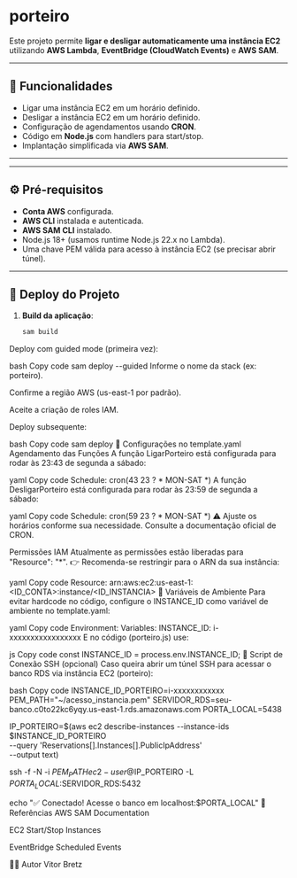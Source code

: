 # porteiro


Este projeto permite **ligar e desligar automaticamente uma instância EC2** utilizando **AWS Lambda**, **EventBridge (CloudWatch Events)** e **AWS SAM**.

---

## 📌 Funcionalidades
- Ligar uma instância EC2 em um horário definido.
- Desligar a instância EC2 em um horário definido.
- Configuração de agendamentos usando **CRON**.
- Código em **Node.js** com handlers para start/stop.
- Implantação simplificada via **AWS SAM**.

---


---

## ⚙️ Pré-requisitos
- **Conta AWS** configurada.
- **AWS CLI** instalada e autenticada.
- **AWS SAM CLI** instalado.
- Node.js 18+ (usamos runtime Node.js 22.x no Lambda).
- Uma chave PEM válida para acesso à instância EC2 (se precisar abrir túnel).

---

## 🚀 Deploy do Projeto

1. **Build da aplicação**:
   ```bash
   sam build
Deploy com guided mode (primeira vez):

bash
Copy code
sam deploy --guided
Informe o nome da stack (ex: porteiro).

Confirme a região AWS (us-east-1 por padrão).

Aceite a criação de roles IAM.

Deploy subsequente:

bash
Copy code
sam deploy
🔧 Configurações no template.yaml
Agendamento das Funções
A função LigarPorteiro está configurada para rodar às 23:43 de segunda a sábado:

yaml
Copy code
Schedule: cron(43 23 ? * MON-SAT *)
A função DesligarPorteiro está configurada para rodar às 23:59 de segunda a sábado:

yaml
Copy code
Schedule: cron(59 23 ? * MON-SAT *)
⚠️ Ajuste os horários conforme sua necessidade.
Consulte a documentação oficial de CRON.

Permissões IAM
Atualmente as permissões estão liberadas para "Resource": "*".
👉 Recomenda-se restringir para o ARN da sua instância:

yaml
Copy code
Resource: arn:aws:ec2:us-east-1:<ID_CONTA>:instance/<ID_INSTANCIA>
🔑 Variáveis de Ambiente
Para evitar hardcode no código, configure o INSTANCE_ID como variável de ambiente no template.yaml:

yaml
Copy code
Environment:
  Variables:
    INSTANCE_ID: i-xxxxxxxxxxxxxxxxx
E no código (porteiro.js) use:

js
Copy code
const INSTANCE_ID = process.env.INSTANCE_ID;
🐧 Script de Conexão SSH (opcional)
Caso queira abrir um túnel SSH para acessar o banco RDS via instância EC2 (porteiro):

bash
Copy code
INSTANCE_ID_PORTEIRO=i-xxxxxxxxxxxx
PEM_PATH="~/acesso_instancia.pem"
SERVIDOR_RDS=seu-banco.c0to22kc6yqy.us-east-1.rds.amazonaws.com
PORTA_LOCAL=5438

IP_PORTEIRO=$(aws ec2 describe-instances --instance-ids $INSTANCE_ID_PORTEIRO \
  --query 'Reservations[].Instances[].PublicIpAddress' \
  --output text)

ssh -f -N -i $PEM_PATH ec2-user@$IP_PORTEIRO -L $PORTA_LOCAL:$SERVIDOR_RDS:5432

echo "✅ Conectado! Acesse o banco em localhost:$PORTA_LOCAL"
📖 Referências
AWS SAM Documentation

EC2 Start/Stop Instances

EventBridge Scheduled Events

👨‍💻 Autor
Vitor Bretz